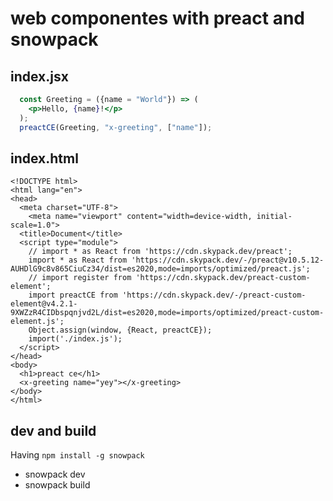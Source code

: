 # web componentes with preact and snowpack

## index.jsx

```jsx
  const Greeting = ({name = "World"}) => (
    <p>Hello, {name}!</p>
  );
  preactCE(Greeting, "x-greeting", ["name"]);
```

## index.html

```
<!DOCTYPE html>
<html lang="en">
<head>
  <meta charset="UTF-8">
    <meta name="viewport" content="width=device-width, initial-scale=1.0">
  <title>Document</title>
  <script type="module">
    // import * as React from 'https://cdn.skypack.dev/preact';
    import * as React from 'https://cdn.skypack.dev/-/preact@v10.5.12-AUHDlG9c8v865CiuCz34/dist=es2020,mode=imports/optimized/preact.js';
    // import register from 'https://cdn.skypack.dev/preact-custom-element';
    import preactCE from 'https://cdn.skypack.dev/-/preact-custom-element@v4.2.1-9XWZzR4CIDbspqnjvd2L/dist=es2020,mode=imports/optimized/preact-custom-element.js';
    Object.assign(window, {React, preactCE});
    import('./index.js');
  </script>
</head>
<body>
  <h1>preact ce</h1>
  <x-greeting name="yey"></x-greeting>
</body>
</html>
```

## dev and build

Having `npm install -g snowpack`

- snowpack dev
- snowpack build






